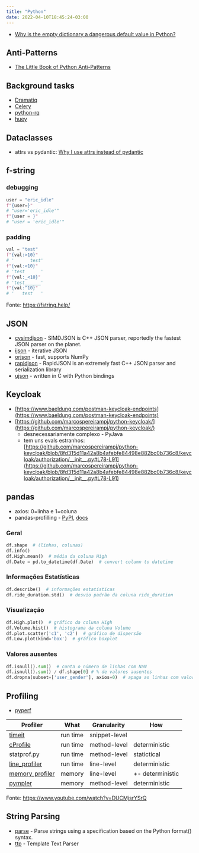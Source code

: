 ```yaml
---
title: "Python"
date: 2022-04-10T18:45:24-03:00
---
```



- [Why is the empty dictionary a dangerous default value in Python?](https://stackoverflow.com/a/26320938)


## Anti-Patterns
- [The Little Book of Python Anti-Patterns](https://docs.quantifiedcode.com/python-anti-patterns/)


## Background tasks
- [Dramatiq](https://dramatiq.io/)
- [Celery](https://github.com/celery/celery)
- [python-rq](https://python-rq.org/)
- [huey](https://github.com/coleifer/huey)


## Dataclasses
- attrs vs pydantic: [Why I use attrs instead of pydantic](https://threeofwands.com/why-i-use-attrs-instead-of-pydantic/)


## f-string

### debugging
```python
user = "eric_idle"
f"{user=}"
# "user='eric_idle'"
f"{user = }"
# "user = 'eric_idle'"
```

### padding

```python
val = "test"
f"{val:>10}"
# '      test'
f"{val:<10}"
# 'test      '
f"{val:_<10}"
# 'test______'
f"{val:^10}"
# '   test   '
```

Fonte: https://fstring.help/


## JSON
- [cysimdjson](https://github.com/TeskaLabs/cysimdjson) - SIMDJSON is C++ JSON parser, reportedly the fastest JSON parser on the planet.
- [ijson](https://github.com/ICRAR/ijson) - iterative JSON
- [orjson](https://github.com/ijl/orjson) - fast, supports NumPy
- [rapidjson](https://github.com/python-rapidjson/python-rapidjson) - RapidJSON is an extremely fast C++ JSON parser and serialization library
- [ujson](https://github.com/ultrajson/ultrajson) - written in C with Python bindings


## Keycloak
- [https://www.baeldung.com/postman-keycloak-endpoints](https://www.baeldung.com/postman-keycloak-endpoints)
- [https://github.com/marcospereirampj/python-keycloak/](https://github.com/marcospereirampj/python-keycloak/)
    - desnecessariamente complexo - PyJava
    - tem uns evals estranhos: [https://github.com/marcospereirampj/python-keycloak/blob/8fd315d11a42a8b4afebfe84498e882bc0b736c8/keycloak/authorization/__init__.py#L78-L91](https://github.com/marcospereirampj/python-keycloak/blob/8fd315d11a42a8b4afebfe84498e882bc0b736c8/keycloak/authorization/__init__.py#L78-L91)


## pandas

- axios: 0=linha e 1=coluna
- pandas-profilling - [PyPI](https://pypi.org/project/pandas-profiling/), [docs](https://pandas-profiling.ydata.ai/docs/master/index.html)

### Geral

```python
df.shape  # (linhas, colunas)
df.info()
df.High.mean()  # média da coluna High
df.Date = pd.to_datetime(df.Date)  # convert column to datetime
```


### Informações Estatísticas

```python
df.describe()  # informações estatísticas
df.ride_duration.std()  # desvio padrão da coluna ride_duration
```


### Visualização

```python
df.High.plot()  # gráfico da coluna High
df.Volume.hist()  # histograma da coluna Volume
df.plot.scatter('c1', 'c2')  # gráfico de dispersão
df.Low.plot(kind='box')  # gráfico boxplot
```

### Valores ausentes

```python
df.isnull().sum()  # conta o número de linhas com NaN
df.isnull().sum() / df.shape[0] # % de valores ausentes
df.dropna(subset=['user_gender'], axios=0)  # apaga as linhas com valor NaNs da coluna user_gender
```

## Profiling
- [pyperf](https://github.com/psf/pyperf)

| Profiler | What | Granularity | How |
| --- | --- | --- | --- |
| [timeit](https://docs.python.org/3/library/timeit.html) | run time | snippet-level |  |
| [cProfile](https://docs.python.org/3/library/profile.html#module-cProfile) | run time | method-level | deterministic |
| statprof.py | run time | method-level | statictical |
| [line_profiler](https://github.com/pyutils/line_profiler) | run time | line-level | deterministic |
| [memory_profiler](https://github.com/pythonprofilers/memory_profiler) | memory | line-level | +- deterministic |
| [pympler](https://github.com/pympler/pympler) | memory | method-level | deterministic |

Fonte: https://www.youtube.com/watch?v=DUCMjsrYSrQ


## String Parsing
- [parse](https://github.com/r1chardj0n3s/parse) - Parse strings using a specification based on the Python format() syntax.
- [ttp](https://github.com/dmulyalin/ttp) - Template Text Parser
